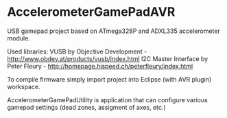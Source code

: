 # AccelerometerGamePadAVR
USB gamepad project based on ATmega328P and ADXL335 accelerometer module.

Used libraries:
VUSB by Objective Development - http://www.obdev.at/products/vusb/index.html
I2C Master Interface by Peter Fleury - http://homepage.hispeed.ch/peterfleury/index.html

To compile firmware simply import project into Eclipse (with AVR plugin) workspace.

AccelerometerGamePadUtility is application that can configure various gamepad settings (dead zones, assigment of axes, etc.)